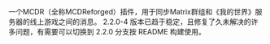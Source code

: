 一个MCDR（全称MCDReforged）插件，用于同步Matrix群组和《我的世界》服务器的线上游戏之间的消息。
2.2.0-4 版本已趋于稳定，且修复了久未解决的许多问题，有需要可以切换到 2.2.0 分支按 README 构建使用。
